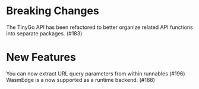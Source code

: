 # Breaking Changes
The TinyGo API has been refactored to better organize related API functions into separate packages. (#183)

# New Features
You can now extract URL query parameters from within runnables (#196)
WasmEdge is a now supported as a runtime backend. (#188)
